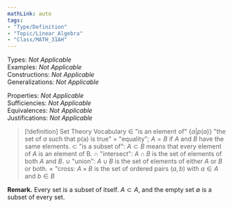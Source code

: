 ```yaml
---
mathLink: auto
tags:
- "Type/Definition"
- "Topic/Linear_Algebra"
- "Class/MATH_31AH"
---
```

Types: <i>Not Applicable</i>  
Examples: <i>Not Applicable</i>  
Constructions: <i>Not Applicable</i>  
Generalizations: <i>Not Applicable</i>  

Properties: <i>Not Applicable</i>  
Sufficiencies: <i>Not Applicable</i>  
Equivalences: <i>Not Applicable</i>  
Justifications: <i>Not Applicable</i>  

> [!definition] Set Theory Vocabulary
> $\in$ "is an element of"
> $\{a|p(a)\}$ "the set of _a_ such that p(a) is true"
> $=$ "equality"; $A=B$ if $A$ and $B$ have the same elements.
> $\subset$ "is a subset of": $A\subset B$ means that every element of $A$ is an element of B.
> $\cap$ "intersect": $A\cap B$ is the set of elements of both $A$ and $B$.
> $\cup$ "union": $A\cup B$ is the set of elements of either $A$ or $B$ or both.
> $\times$ "cross: $A \times B$ is the set of ordered pairs $(a,b)$ with $a\in A$ and $b\in B$

**Remark.** Every set is a subset of itself. $A\subset A$, and the empty set $\emptyset$ is a subset of every set. 